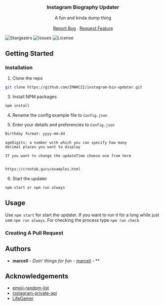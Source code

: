<br/>
<p align="center">

  <h3 align="center">Instagram Biography Updater</h3>

  <p align="center">
    A fun and kinda dump thing
    <br/>
    <br/>
    <a href="https://github.com/IMARCII/instagram-bio-updater/issues">Report Bug</a>
    .
    <a href="https://github.com/IMARCII/instagram-bio-updater/issues">Request Feature</a>
  </p>
</p>

![Stargazers](https://img.shields.io/github/stars/IMARCII/instagram-bio-updater?style=social) ![Issues](https://img.shields.io/github/issues/IMARCII/instagram-bio-updater) ![License](https://img.shields.io/github/license/IMARCII/instagram-bio-updater) 

## Getting Started


### Installation

1. Clone the repo

```sh
git clone https://github.com/IMARCII/instagram-bio-updater.git
```

3. Install NPM packages

```sh
npm install
```
4. Rename the config example file to `Config.json`

5. Enter your details and preferencies to `Config.json`
```sh
Birthday format: yyyy-mm-dd

ageDigits: a number with which you can specify how many 
decimal places you want to display

If you want to change the updateTime choose one from here


https://crontab.guru/examples.html
```
6. Start the updater
```sh
npm start or npm run always
```

## Usage

Use `npm start` for start the updater.
If you want to run it for a long while just use `npm run always`.
For checking the process type `npm run check`

### Creating A Pull Request



## Authors

* **marcell** - *Doin' things for fun* - [marcell](https://soaps.dev) - **

## Acknowledgements

* [emoji-random-list](https://www.npmjs.com/package/emoji-random-list)
* [instagram-private-api](https://www.npmjs.com/package/instagram-private-api)
* [LifeGamer](https://github.com/LifeGamerHU)
